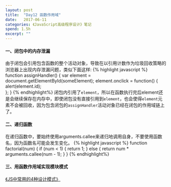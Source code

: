 ```yaml
---
layout: post
title:  "Day12 函数作用域"
date:   2017-06-11
categories: 《JavaScript高级程序设计》笔记
spend: 1.5h
excerpt: ""
---
```

#### 一、闭包中的内存泄漏
由于闭包会引用包含函数的整个活动对象，导致在以引用计数作为垃圾回收策略的浏览器上出现内存泄漏问题，类似下面这样:
{% highlight javascript %}
    function assignHandler() {
        var element = document.getElementById(someElement);
        element.onclick = function() {
            alert(element.id);  
        };
    }
{% endhighlight%}
闭包内引用了`element`，所以在函数执行完后element还是会继续保存在内存中，即使闭包没有直接引用到`element`，也会使得`element`元素不会被回收，因为包含闭包的`assignHandler`活动对象已经在闭包的作用域链上了。
#### 二、递归函数
在递归函数中，要始终使用arguments.callee来递归地调用自身，不要使用函数名，因为函数名可能会发生变化。
{% highlight javascript %}
    function factorial(num) {
        if (num < 1) {
            return 1;
        } else {
            return num * arguments.callee(num - 1);
        }
    }
{% endhighlight%}
#### 三、用函数作用域实现模块模式
[《JS中常用的4种设计模式》](https://bulger-model.herokuapp.com/#/overview)